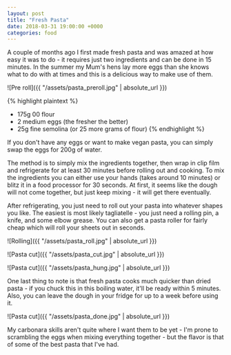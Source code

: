 ```yaml
---
layout: post
title: "Fresh Pasta"
date: 2018-03-31 19:00:00 +0000
categories: food
---
```


A couple of months ago I first made fresh pasta and was amazed at how easy it was to do - it requires just two ingredients and can be done in 15 minutes. In the summer my Mum's hens lay more eggs than she knows what to do with at times and this is a delicious way to make use of them.

![Pre roll]({{ "/assets/pasta_preroll.jpg" | absolute_url }})

{% highlight plaintext %}
+ 175g 00 flour
+ 2 medium eggs (the fresher the better)
+ 25g fine semolina (or 25 more grams of flour)
{% endhighlight %}

If you don't have any eggs or want to make vegan pasta, you can simply swap the eggs for 200g of water.

The method is to simply mix the ingredients together, then wrap in clip film and refrigerate for at least 30 minutes before rolling out and cooking. To mix the ingredients you can either use your hands (takes around 10 minutes) or blitz it in a food processor for 30 seconds. At first, it seems like the dough will not come together, but just keep mixing - it will get there eventually. 

After refrigerating, you just need to roll out your pasta into whatever shapes you like. The easiest is most likely tagliatelle - you just need a rolling pin, a knife, and some elbow grease. You can also get a pasta roller for fairly cheap which will roll your sheets out in seconds.

![Rolling]({{ "/assets/pasta_roll.jpg" | absolute_url }})

![Pasta cut]({{ "/assets/pasta_cut.jpg" | absolute_url }})

![Pasta cut]({{ "/assets/pasta_hung.jpg" | absolute_url }})

One last thing to note is that fresh pasta cooks much quicker than dried pasta - if you chuck this in this boiling water, it'll be ready within 5 minutes. Also, you can leave the dough in your fridge for up to a week before using it.

![Pasta cut]({{ "/assets/pasta_done.jpg" | absolute_url }})

My carbonara skills aren't quite where I want them to be yet - I'm prone to scrambling the eggs when mixing everything together - but the flavor is that of some of the best pasta that I've had.
